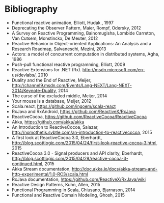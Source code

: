 # Bibliography

- Functional reactive animation, Elliott, Hudak , 1997
- Deprecating the Observer Pattern, Maier, Rompf, Odersky, 2012
- A Survey on Reactive Programming, Bainomugisha, Lombide Carreton, Van Cutsem, Monstinckx, De Meuter, 2012
- Reactive Behavior in Object-oriented Applications: An Analysis and a Research Roadmap, Salvaneschi, Mezini, 2013
- Actors: a model of concurrent computation in distributed systems, Agha, 1986
- Push-pull functional reactive programming, Elliott, 2009
- Reactive Extensions for .NET (Rx). http://msdn.microsoft.com/en- us/devlabs/, 2010
- Duality and the End of Reactive, Meijer, http://channel9.msdn.com/Events/Lang-NEXT/Lang-NEXT-2014/Keynote-Duality, 2014
- The curse of the excluded middle, Meijer, 2014
- Your mouse is a database, Meijer, 2012
- Scala.react, https://github.com/ingoem/scala-react
- RxJava and RxAndroid, https://github.com/ReactiveX/RxJava
- ReactiveCocoa, https://github.com/ReactiveCocoa/ReactiveCocoa
- Akka, https://github.com/akka/akka
- An Introduction to ReactiveCocoa, Salazar, http://nomothetis.svbtle.com/an-introduction-to-reactivecocoa, 2015
- A first look at ReactiveCocoa 3.0, Eberhardt, http://blog.scottlogic.com/2015/04/24/first-look-reactive-cocoa-3.html, 2015
- ReactiveCocoa 3.0 - Signal producers and API clarity, Eberhardt, http://blog.scottlogic.com/2015/04/28/reactive-cocoa-3-continued.html, 2015
- Akka Stream documentation, http://doc.akka.io/docs/akka-stream-and-http-experimental/1.0-RC3/scala.html
- RxJava documentation, https://github.com/ReactiveX/RxJava/wiki
- Reactive Design Patterns,  Kuhn, Allen, 2015
- Functional Programming in Scala, Chiusano, Bjarnason, 2014
- Functional and Reactive Domain Modeling, Ghosh, 2015
